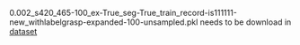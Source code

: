 
0.002_s420_465-100_ex-True_seg-True_train_record-is111111-new_withlabelgrasp-expanded-100-unsampled.pkl needs to be download in [dataset](https://drive.google.com/file/d/1VbnEJ7rNEAeAG8YJd7kF2I1SEHLdf7v0/view?usp=drive_link)

